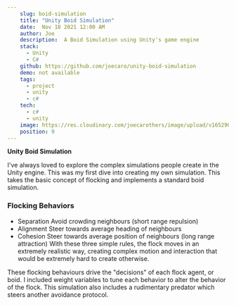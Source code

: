 ```yaml
---
    slug: boid-simulation
    title: "Unity Boid Simulation"
    date:  Nov 18 2021 12:00 AM
    author: Joe
    description:  A Boid Simulation using Unity's game engine
    stack: 
      - Unity 
      - C#
    github: https://github.com/joecaro/unity-boid-simulation
    demo: not available
    tags:
      - project
      - unity
      - c#
    tech:
      - c#
      - unity
    image: https://res.cloudinary.com/joecarothers/image/upload/v1652902016/misc/Projects/boid-mockup_hy5n68.png
    position: 9
---
```


**Unity Boid Simulation**

I've always loved to explore the complex simulations people create in the Unity engine. This was my first dive into creating my own simulation. This takes the basic concept of flocking and implements a standard boid simulation.

### Flocking Behaviors

- Separation
  Avoid crowding neighbours (short range repulsion)
- Alignment
  Steer towards average heading of neighbours
- Cohesion
  Steer towards average position of neighbours (long range attraction)
  With these three simple rules, the flock moves in an extremely realistic way, creating complex motion and interaction that would be extremely hard to create otherwise.

These flocking behaviours drive the "decisions" of each flock agent, or boid. I included weight variables to tune each behavior to alter the behavior of the flock. This simulation also includes a rudimentary predator which steers another avoidance protocol.
